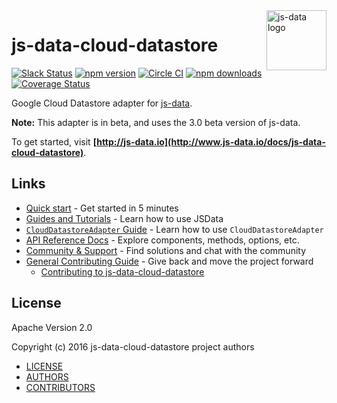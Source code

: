 <img src="https://raw.githubusercontent.com/js-data/js-data/master/js-data.png" alt="js-data logo" title="js-data" align="right" width="96" height="96" />

# js-data-cloud-datastore

[![Slack Status][sl_b]][sl_l]
[![npm version][npm_b]][npm_l]
[![Circle CI][circle_b]][circle_l]
[![npm downloads][dn_b]][dn_l]
[![Coverage Status][cov_b]][cov_l]

Google Cloud Datastore adapter for [js-data](http://www.js-data.io/).

__Note:__ This adapter is in beta, and uses the 3.0 beta version of js-data.

To get started, visit __[http://js-data.io](http://www.js-data.io/docs/js-data-cloud-datastore)__.

## Links

* [Quick start](http://www.js-data.io/docs/home#quick-start) - Get started in 5 minutes
* [Guides and Tutorials](http://www.js-data.io/docs/home) - Learn how to use JSData
* [`CloudDatastoreAdapter` Guide](http://www.js-data.io/docs/js-data-cloud-datastore) - Learn how to use `CloudDatastoreAdapter`
* [API Reference Docs](http://api.js-data.io) - Explore components, methods, options, etc.
* [Community & Support](http://js-data.io/docs/community) - Find solutions and chat with the community
* [General Contributing Guide](http://js-data.io/docs/contributing) - Give back and move the project forward
  * [Contributing to js-data-cloud-datastore](https://github.com/js-data/js-data-cloud-datastore/blob/master/.github/CONTRIBUTING.md)

## License

Apache Version 2.0

Copyright (c) 2016 js-data-cloud-datastore project authors

* [LICENSE](https://github.com/GoogleCloudPlatform/js-data-cloud-datastore/blob/master/LICENSE)
* [AUTHORS](https://github.com/GoogleCloudPlatform/js-data-cloud-datastore/blob/master/AUTHORS)
* [CONTRIBUTORS](https://github.com/GoogleCloudPlatform/js-data-cloud-datastore/blob/master/CONTRIBUTORS)

[sl_b]: http://slack.js-data.io/badge.svg
[sl_l]: http://slack.js-data.io
[npm_b]: https://img.shields.io/npm/v/js-data-cloud-datastore.svg?style=flat
[npm_l]: https://www.npmjs.org/package/js-data-cloud-datastore
[circle_b]: https://img.shields.io/circleci/project/GoogleCloudPlatform/js-data-cloud-datastore.svg?style=flat
[circle_l]: https://circleci.com/gh/GoogleCloudPlatform/js-data-cloud-datastore
[dn_b]: https://img.shields.io/npm/dm/js-data-cloud-datastore.svg?style=flat
[dn_l]: https://www.npmjs.org/package/js-data-cloud-datastore
[cov_b]: https://img.shields.io/codecov/c/github/GoogleCloudPlatform/js-data-cloud-datastore.svg?style=flat
[cov_l]: https://codecov.io/github/GoogleCloudPlatform/js-data-cloud-datastore
